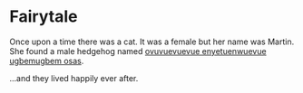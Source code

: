 # Fairytale

Once upon a time there was a cat. It was a female but her name was Martin.
She found a male hedgehog named [ovuvuevuevue enyetuenwuevue ugbemugbem osas](https://www.youtube.com/watch?v=sfXFfNaMlu8).


...and they lived happily ever after. <!--but what if they didnt?-->
